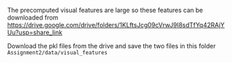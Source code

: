 The precomputed visual features are large so these features can be downloaded from https://drive.google.com/drive/folders/1KLftsJcg09cVrwJ9I8sdTfYq42RAjYUu?usp=share_link

Download the pkl files from the drive and save the two files in this folder `Assignment2/data/visual_features`